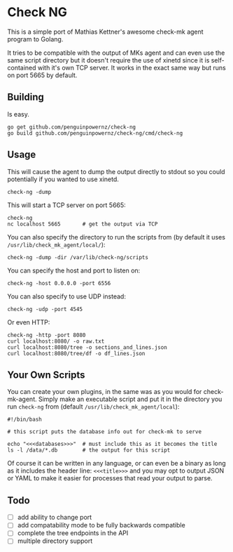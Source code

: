 # Check NG

This is a simple port of Mathias Kettner's awesome check-mk agent program to Golang.

It tries to be compatible with the output of MKs agent and can even use the same script directory but it doesn't
require the use of xinetd since it is self-contained with it's own TCP server.  It works in the exact same way
but runs on port 5665 by default.

## Building

Is easy.

    go get github.com/penguinpowernz/check-ng
    go build github.com/penguinpowernz/check-ng/cmd/check-ng

## Usage

This will cause the agent to dump the output directly to stdout so you could potentially if you wanted to use xinetd.

    check-ng -dump

This will start a TCP server on port 5665:

    check-ng
    nc localhost 5665       # get the output via TCP

You can also specify the directory to run the scripts from (by default it uses `/usr/lib/check_mk_agent/local/`):

    check-ng -dump -dir /var/lib/check-ng/scripts

You can specify the host and port to listen on:

    check-ng -host 0.0.0.0 -port 6556

You can also specify to use UDP instead:

    check-ng -udp -port 4545

Or even HTTP:

    check-ng -http -port 8080
    curl localhost:8080/ -o raw.txt
    curl localhost:8080/tree -o sections_and_lines.json
    curl localhost:8080/tree/df -o df_lines.json

## Your Own Scripts

You can create your own plugins, in the same was as you would for check-mk-agent.  Simply make an executable script
and put it in the directory you run `check-ng` from (default `/usr/lib/check_mk_agent/local`):

```
#!/bin/bash

# this script puts the database info out for check-mk to serve

echo "<<<databases>>>"  # must include this as it becomes the title
ls -l /data/*.db        # the output for this script
```

Of course it can be written in any language, or can even be a binary as long as it includes the header line: `<<<title>>>` and
you may opt to output JSON or YAML to make it easier for processes that read your output to parse.

## Todo

- [ ] add ability to change port
- [ ] add compatability mode to be fully backwards compatible
- [ ] complete the tree endpoints in the API
- [ ] multiple directory support